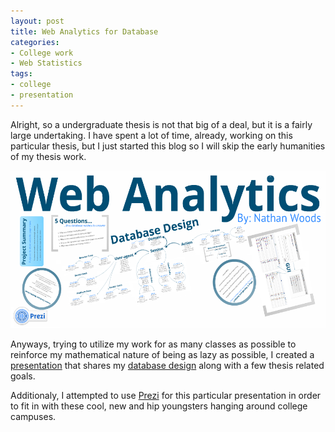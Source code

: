 ```yaml
---
layout: post
title: Web Analytics for Database
categories:
- College work
- Web Statistics
tags:
- college
- presentation
---
```

Alright, so a undergraduate thesis is not that big of a deal, but it is a fairly large undertaking.  I have spent a lot of time, already, working on this particular thesis, but I just started this blog so I will skip the early humanities of my thesis work.

<a href="http://prezi.com/tuvt25p4d8fl/database-i-web-analytics/"><img title="Web Statistics Database Presentation" src="/assets/img/presentation.png" alt="Web Statistics Database Presentation" width="540" height="252" /></a>

Anyways, trying to utilize my work for as many classes as possible to reinforce my mathematical nature of being as lazy as possible, I created a [presentation](http://prezi.com/tuvt25p4d8fl/database-i-web-analytics/ "Web Statistics Database I Presentation") that shares my [database design](http://en.wikipedia.org/wiki/Database_design "Wikipedia - Database Design") along with a few thesis related goals.

Additionaly, I attempted to use [Prezi](http://prezi.com/ "Prezi") for this particular presentation in order to fit in with these cool, new and hip youngsters hanging around college campuses.
